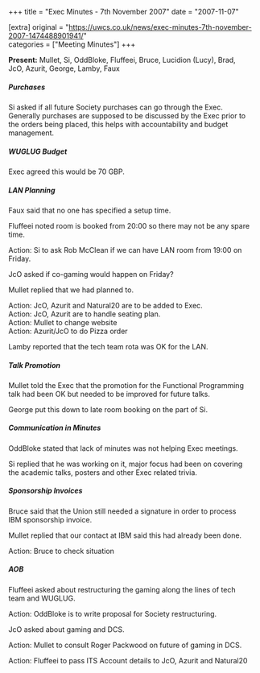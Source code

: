 +++
title = "Exec Minutes - 7th November 2007"
date = "2007-11-07"

[extra]
original = "https://uwcs.co.uk/news/exec-minutes-7th-november-2007-1474488901941/"    
categories = ["Meeting Minutes"]
+++

**Present:** Mullet, Si, OddBloke, Fluffeei, Bruce, Lucidion (Lucy), Brad,  
JcO, Azurit, George, Lamby, Faux

##### Purchases

Si asked if all future Society purchases can go through the Exec.  
Generally purchases are supposed to be discussed by the Exec prior to  
the orders being placed, this helps with accountability and budget  
management.

##### WUGLUG Budget

Exec agreed this would be 70 GBP.

##### LAN Planning

Faux said that no one has specified a setup time.

Fluffeei noted room is booked from 20:00 so there may not be any spare time.

Action: Si to ask Rob McClean if we can have LAN room from 19:00 on Friday.

JcO asked if co-gaming would happen on Friday?

Mullet replied that we had planned to.

Action: JcO, Azurit and Natural20 are to be added to Exec.  
Action: JcO, Azurit are to handle seating plan.  
Action: Mullet to change website  
Action: Azurit/JcO to do Pizza order

Lamby reported that the tech team rota was OK for the LAN.

##### Talk Promotion

Mullet told the Exec that the promotion for the Functional Programming  
talk had been OK but needed to be improved for future talks.

George put this down to late room booking on the part of Si.

##### Communication in Minutes

OddBloke stated that lack of minutes was not helping Exec meetings.

Si replied that he was working on it, major focus had been on covering  
the academic talks, posters and other Exec related trivia.

##### Sponsorship Invoices

Bruce said that the Union still needed a signature in order to process  
IBM sponsorship invoice.

Mullet replied that our contact at IBM said this had already been done.

Action: Bruce to check situation

##### AOB

Fluffeei asked about restructuring the gaming along the lines of tech  
team and WUGLUG.

Action: OddBloke is to write proposal for Society restructuring.

JcO asked about gaming and DCS.

Action: Mullet to consult Roger Packwood on future of gaming in DCS.

Action: Fluffeei to pass ITS Account details to JcO, Azurit and Natural20

